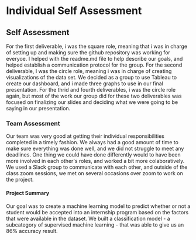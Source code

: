 # Individual Self Assessment

## Self Assessment
For the first deliverable, i was the square role, meaning that i was in charge of setting up and making sure the github repository was working for everyoe. I helped with the readme.md file to help describe our goals, and helped establish a communication protocol for the group. For the second deliverable, I was the circle role, meaning i was in charge of creating visualizations of the data set. We decided as a group to use Tableau to create our dashboard, and i made three graphs to use in our final presentation. For the thrid and fourth deliverables, i was the circle role again, but most of the work our group did for these two deliverables was focused on finalizing our slides and deciding what we were going to be saying in our presentation.

### Team Assessment
Our team was very good at getting their individual responsibilities completed in a timely fashion. We always had a good amount of time to make sure everything was done well, and we did not struggle to meet any deadlines. One thing we could have done differently would to have been more involved in each other's roles, and worked a bit more colaboratively. We used a Slack group to communicate with each other, and outside of the class zoom sessions, we met on several occasions over zoom to work on the project. 

#### Project Summary
Our goal was to create a machine learning model to predict whether or not a student would be accepted into an internship program based on the factors that were available in the dataset. We built a classification model - a subcategory of supervised machine learning - that was able to give us an 86% accuracy result. 
